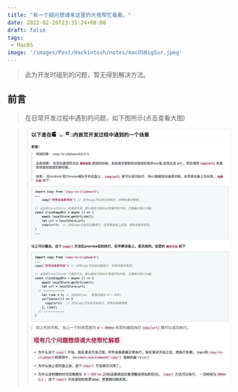 ```yaml
---
title: "有一个疑问想请来这里的大佬帮忙看看。"
date: 2022-02-26T23:35:24+08:00
draft: false
tags:
 - MacOS
image: '/images/Post/Hackintosh/notes/macOSBigSur.jpeg'
---
```


> 此为开发时碰到的问题，暂无得到解决方法。
<!-- more -->

## 前言
> 在日常开发过程中遇到的问题，如下图所示(点击查看大图)

> ![](https://github.com/WannTonn/wanntonn.github.io/blob/master/static/images/Post/MacOS/clipboard.jpg?raw=true)